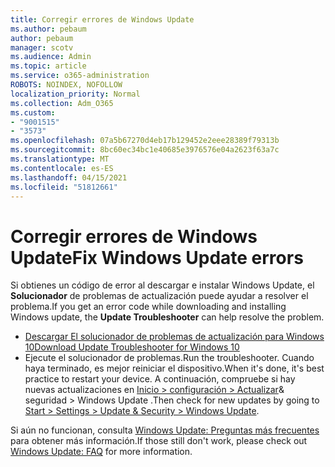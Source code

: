 ```yaml
---
title: Corregir errores de Windows Update
ms.author: pebaum
author: pebaum
manager: scotv
ms.audience: Admin
ms.topic: article
ms.service: o365-administration
ROBOTS: NOINDEX, NOFOLLOW
localization_priority: Normal
ms.collection: Adm_O365
ms.custom:
- "9001515"
- "3573"
ms.openlocfilehash: 07a5b67270d4eb17b129452e2eee28389f79313b
ms.sourcegitcommit: 8bc60ec34bc1e40685e3976576e04a2623f63a7c
ms.translationtype: MT
ms.contentlocale: es-ES
ms.lasthandoff: 04/15/2021
ms.locfileid: "51812661"
---
```

# <a name="fix-windows-update-errors"></a><span data-ttu-id="b52fd-102">Corregir errores de Windows Update</span><span class="sxs-lookup"><span data-stu-id="b52fd-102">Fix Windows Update errors</span></span>

<span data-ttu-id="b52fd-103">Si obtienes un código de error al descargar e instalar Windows Update, el **Solucionador** de problemas de actualización puede ayudar a resolver el problema.</span><span class="sxs-lookup"><span data-stu-id="b52fd-103">If you get an error code while downloading and installing Windows update, the **Update Troubleshooter** can help resolve the problem.</span></span>

- [<span data-ttu-id="b52fd-104">Descargar El solucionador de problemas de actualización para Windows 10</span><span class="sxs-lookup"><span data-stu-id="b52fd-104">Download Update Troubleshooter for Windows 10</span></span>](https://support.microsoft.com/help/4027322/windows-update-troubleshooter)
- <span data-ttu-id="b52fd-105">Ejecute el solucionador de problemas.</span><span class="sxs-lookup"><span data-stu-id="b52fd-105">Run the troubleshooter.</span></span> <span data-ttu-id="b52fd-106">Cuando haya terminado, es mejor reiniciar el dispositivo.</span><span class="sxs-lookup"><span data-stu-id="b52fd-106">When it's done, it's best practice to restart your device.</span></span> <span data-ttu-id="b52fd-107">A continuación, compruebe si hay nuevas actualizaciones en [Inicio > configuración > Actualizar](ms-settings:windowsupdate)& seguridad > Windows Update .</span><span class="sxs-lookup"><span data-stu-id="b52fd-107">Then check for new updates by going to [Start > Settings > Update & Security > Windows Update](ms-settings:windowsupdate).</span></span>

<span data-ttu-id="b52fd-108">Si aún no funcionan, consulta [Windows Update: Preguntas más frecuentes](https://support.microsoft.com/help/12373/windows-update-faq) para obtener más información.</span><span class="sxs-lookup"><span data-stu-id="b52fd-108">If those still don't work, please check out [Windows Update: FAQ](https://support.microsoft.com/help/12373/windows-update-faq) for more information.</span></span>
